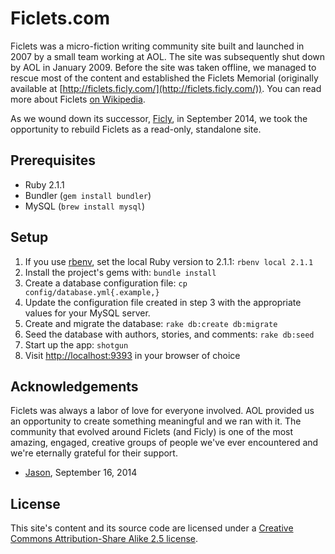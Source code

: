 # Ficlets.com

Ficlets was a micro-fiction writing community site built and launched in 2007 by a small team working at AOL. The site was subsequently shut down by AOL in January 2009. Before the site was taken offline, we managed to rescue most of the content and established the Ficlets Memorial (originally available at [http://ficlets.ficly.com/](http://ficlets.ficly.com/)). You can read more about Ficlets [on Wikipedia](http://en.m.wikipedia.org/wiki/Ficlets).

As we wound down its successor, [Ficly](http://ficly.com/), in September 2014, we took the opportunity to rebuild Ficlets as a read-only, standalone site.


## Prerequisites

- Ruby 2.1.1
- Bundler (`gem install bundler`)
- MySQL (`brew install mysql`)


## Setup

1. If you use [rbenv](https://github.com/sstephenson/rbenv), set the local Ruby version to 2.1.1: `rbenv local 2.1.1`
2. Install the project's gems with: `bundle install`
3. Create a database configuration file: `cp config/database.yml{.example,}`
4. Update the configuration file created in step 3 with the appropriate values for your MySQL server.
5. Create and migrate the database: `rake db:create db:migrate`
6. Seed the database with authors, stories, and comments: `rake db:seed`
7. Start up the app: `shotgun`
8. Visit [http://localhost:9393](http://localhost:9393) in your browser of choice


## Acknowledgements

Ficlets was always a labor of love for everyone involved. AOL provided us an opportunity to create something meaningful and we ran with it. The community that evolved around Ficlets (and Ficly) is one of the most amazing, engaged, creative groups of people we've ever encountered and we're eternally grateful for their support.

- [Jason](https://github.com/jgarber623), September 16, 2014


## License

This site's content and its source code are licensed under a [Creative Commons Attribution-Share Alike 2.5 license](http://creativecommons.org/licenses/by-sa/2.5/).